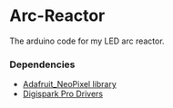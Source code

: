 # Arc-Reactor
The arduino code for my LED arc reactor.
### Dependencies
- [Adafruit_NeoPixel library](https://github.com/adafruit/Adafruit_NeoPixel)
- [Digispark Pro Drivers](http://digistump.com/wiki/digispark/tutorials/connectingpro)
